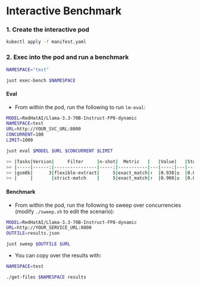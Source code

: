 # Interactive Benchmark

### 1. Create the interactive pod

```bash
kubectl apply -f manifest.yaml
```

### 2. Exec into the pod and run a benchmark

```bash
NAMESPACE="test"

just exec-bench $NAMESPACE
```

#### Eval

- From within the pod, run the following to run `lm-eval`:

```bash
MODEL=RedHatAI/Llama-3.3-70B-Instruct-FP8-dynamic
NAMESPACE=test
URL=http://YOUR_SVC_URL:8000
CONCURRENT=100
LIMIT=1000

just eval $MODEL $URL $CONCURRENT $LIMIT

>> |Tasks|Version|     Filter     |n-shot|  Metric   |   |Value|   |Stderr|
>> |-----|------:|----------------|-----:|-----------|---|----:|---|-----:|
>> |gsm8k|      3|flexible-extract|     5|exact_match|↑  |0.938|±  |0.0076|
>> |     |       |strict-match    |     5|exact_match|↑  |0.908|±  |0.0091|
```

#### Benchmark

- From within the pod, run the following to sweep over concurrencies (modify `./sweep.sh` to edit the scenario):

```bash
MODEL=RedHatAI/Llama-3.3-70B-Instruct-FP8-dynamic
URL=http://YOUR_SERVICE_URL:8000
OUTFILE=results.json

just sweep $OUTFILE $URL
```

- You can copy over the results with:

```bash
NAMESPACE=test

./get-files $NAMESPACE results
```
